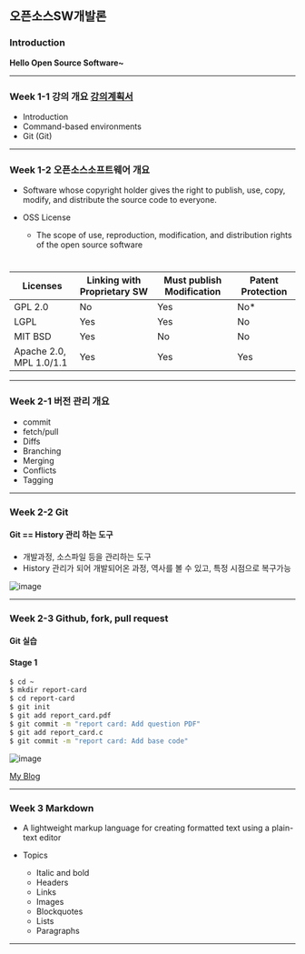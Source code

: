 ## 오픈소스SW개발론

### Introduction

**Hello Open Source Software~**

---

### Week 1-1 강의 개요 [강의계획서](https://sel.jnu.ac.kr/local/ubion/setting/syllabus_download.php?id=28218)

* Introduction
* Command-based environments
* Git (Git)

---

### Week 1-2 오픈소스소프트웨어 개요

* Software whose copyright holder gives the right to publish, use, copy, modify, and distribute the source code to everyone.

* OSS License
  * The scope of use, reproduction, modification, and distribution rights of the open source software

#

| Licenses | Linking with Proprietary SW | Must publish Modification | Patent Protection |
| --- | --- | --- | --- |
| GPL 2.0 | No | Yes | No* |
| LGPL | Yes | Yes | No |
| MIT BSD | Yes | No | No |
| Apache 2.0, MPL 1.0/1.1 | Yes | Yes | Yes |

---

### Week 2-1 버전 관리 개요

* commit
* fetch/pull
* Diffs
* Branching
* Merging
* Conflicts
* Tagging

---

### Week 2-2 Git

#### Git == History 관리 하는 도구

* 개발과정, 소스파일 등을 관리하는 도구
* History 관리가 되어 개발되어온 과정, 역사를 볼 수 있고, 특정 시점으로 복구가능

![image](https://user-images.githubusercontent.com/81484874/191390995-62d609ff-f782-4cb9-9bb3-d8be48ea0912.png)

---

### Week 2-3 Github, fork, pull request

#### Git 실습

#### Stage 1

```bash
$ cd ~
$ mkdir report-card
$ cd report-card
$ git init
$ git add report_card.pdf
$ git commit -m "report card: Add question PDF"
$ git add report_card.c
$ git commit -m "report card: Add base code"
```

![image](https://user-images.githubusercontent.com/81484874/191391257-4f5e86ed-9e72-421d-a94c-feb555e87d44.png)

[My Blog](https://velog.io/@silvergun8291)

---

### Week 3 Markdown

* A lightweight markup language for creating formatted text using a plain-text editor

* Topics
  - Italic and bold
  - Headers
  - Links
  - Images
  - Blockquotes
  - Lists
  - Paragraphs

---


